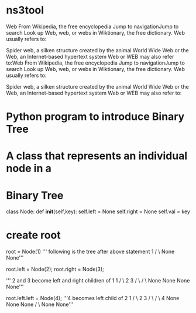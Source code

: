 # ns3tool
Web
From Wikipedia, the free encyclopedia
Jump to navigationJump to search
	Look up Web, web, or webs in Wiktionary, the free dictionary.
Web usually refers to:

Spider web, a silken structure created by the animal
World Wide Web or the Web, an Internet-based hypertext system
Web or WEB may also refer to:Web
From Wikipedia, the free encyclopedia
Jump to navigationJump to search
	Look up Web, web, or webs in Wiktionary, the free dictionary.
Web usually refers to:

Spider web, a silken structure created by the animal
World Wide Web or the Web, an Internet-based hypertext system
Web or WEB may also refer to:
# Python program to introduce Binary Tree 

# A class that represents an individual node in a 
# Binary Tree 
class Node: 
	def __init__(self,key): 
		self.left = None
		self.right = None
		self.val = key 


# create root 
root = Node(1) 
''' following is the tree after above statement 
		1 
	/ \ 
	None None'''

root.left	 = Node(2); 
root.right	 = Node(3); 
	
''' 2 and 3 become left and right children of 1 
		1 
		/ \ 
		2	 3 
	/ \ / \ 
None None None None'''


root.left.left = Node(4); 
'''4 becomes left child of 2 
		1 
	/	 \ 
	2		 3 
	/ \	 / \ 
4 None None None 
/ \ 
None None'''

